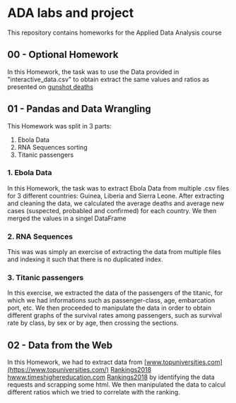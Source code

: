 # ADA labs and project
This repository contains homeworks for the Applied Data Analysis course

## 00 - Optional Homework
In this Homework, the task was to use the Data provided in "interactive_data.csv" to obtain extract the same values and ratios as presented on [gunshot deaths](https://fivethirtyeight.com/features/gun-deaths/)

## 01 - Pandas and Data Wrangling
This Homework was split in 3 parts:
  1. Ebola Data
  2. RNA Sequences sorting
  3. Titanic passengers
  
  ### 1. Ebola Data
  In this Homework, the task was to extract Ebola Data from multiple .csv files for 3 different countries: Guinea, Liberia and Sierra Leone.  After extracting and cleaning the data, we calculated the average deaths and average new cases (suspected, probabled and confirmed) for each country. We then merged the values in a singel DataFrame
  
  ### 2. RNA Sequences
  This was was simply an exercise of extracting the data from multiple files and indexing it such that there is no duplicated index.
  
  ### 3. Titanic passengers
  In this exercise, we extracted the data of the passengers of the titanic, for which we had informations such as passenger-class, age, embarcation port, etc.
  We then proceeded to manipulate the data in order to obtain different graphs of the survival rates among passengers, such as survival rate by class, by sex or by age, then crossing the sections.
  
  ## 02 - Data from the Web
  In this Homework, we had to extract data from
  [www.topuniversities.com](https://www.topuniversities.com/)
  [Rankings2018](https://www.topuniversities.com/university-rankings/world-university-rankings/2018)
  [hwww.timeshighereducation.com](https://www.timeshighereducation.com/)
  [Rankings2018](https://www.timeshighereducation.com/world-university-rankings/2018/world-ranking#!/page/0/length/25/sort_by/rank/sort_order/asc/cols/stats) by identifying the data requests and scrapping some html. We then manipulated the data to calcul different ratios which we tried to correlate with the ranking.
